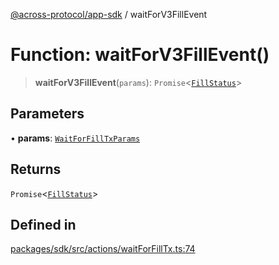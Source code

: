 [@across-protocol/app-sdk](../README.md) / waitForV3FillEvent

# Function: waitForV3FillEvent()

> **waitForV3FillEvent**(`params`): `Promise`\<[`FillStatus`](../type-aliases/FillStatus.md)\>

## Parameters

• **params**: [`WaitForFillTxParams`](../type-aliases/WaitForFillTxParams.md)

## Returns

`Promise`\<[`FillStatus`](../type-aliases/FillStatus.md)\>

## Defined in

[packages/sdk/src/actions/waitForFillTx.ts:74](https://github.com/across-protocol/toolkit/blob/d027d7c23e7230b7b5f439570f9efd60c1d715ce/packages/sdk/src/actions/waitForFillTx.ts#L74)
